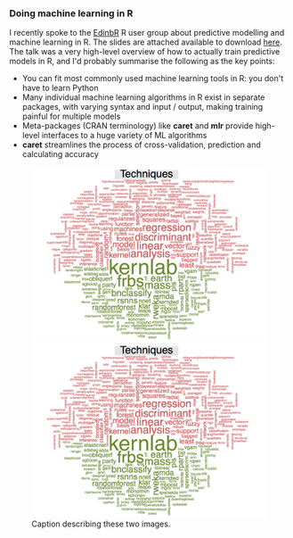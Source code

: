 
### Doing machine learning in R

I recently spoke to the [EdinbR](http://edinbr.org) R user group about predictive modelling and machine learning in R.  The slides are attached available to download [here](talk_amr.pdf).  The talk was a very high-level overview of how to actually train predictive models in R, and I'd probably summarise the following as the key points:

*  You can fit most commonly used machine learning tools in R: you don't have to learn Python
*  Many individual machine learning algorithms in R exist in separate packages, with varying syntax and input / output, making training painful for multiple models
*  Meta-packages (CRAN terminology) like __caret__ and __mlr__ provide high-level interfaces to a huge variety of ML algorithms
*  __caret__ streamlines the process of cross-validation, prediction and calculating accuracy


<figure class="half">
    <a href="/assets/images/wordle.png"><img src="/assets/images/wordle.png"></a>
    <a href="/assets/images/wordle.png"><img src="/assets/images/wordle.png"></a>
    <figcaption>Caption describing these two images.</figcaption>
</figure>
